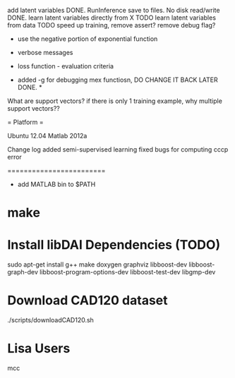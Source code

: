 add latent variables DONE.
RunInference save to files. No disk read/write DONE.
learn latent variables directly from X TODO
learn latent variables from data TODO
speed up training, remove assert? remove debug flag?

* use the negative portion of exponential function
* verbose messages
* loss function - evaluation criteria

* added -g for debugging mex functiosn, DO CHANGE IT BACK LATER DONE. *

What are support vectors? if there is only 1 training example, why multiple support vectors??

= Platform =

Ubuntu 12.04
Matlab 2012a

Change log
 added semi-supervised learning
 fixed bugs for computing cccp error

========================
* add MATLAB bin to $PATH

make
=========================

Install libDAI Dependencies (TODO)
===========================

  sudo apt-get install g++ make doxygen graphviz libboost-dev libboost-graph-dev libboost-program-options-dev libboost-test-dev libgmp-dev

Download CAD120 dataset
=======================

   ./scripts/downloadCAD120.sh


Lisa Users
==========

 mcc



